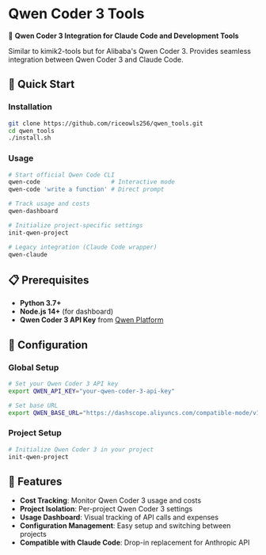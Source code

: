 # Qwen Coder 3 Tools

🤖 **Qwen Coder 3 Integration for Claude Code and Development Tools**

Similar to kimik2-tools but for Alibaba's Qwen Coder 3. Provides seamless integration between Qwen Coder 3 and Claude Code.

## 🚀 Quick Start

### **Installation**
```bash
git clone https://github.com/riceowls256/qwen_tools.git
cd qwen_tools
./install.sh
```

### **Usage**
```bash
# Start official Qwen Code CLI
qwen-code                    # Interactive mode
qwen-code 'write a function' # Direct prompt

# Track usage and costs
qwen-dashboard

# Initialize project-specific settings
init-qwen-project

# Legacy integration (Claude Code wrapper)
qwen-claude
```

## 📋 Prerequisites

- **Python 3.7+**
- **Node.js 14+** (for dashboard)
- **Qwen Coder 3 API Key** from [Qwen Platform](https://platform.qwen.aliyun.com)

## 🔧 Configuration

### **Global Setup**
```bash
# Set your Qwen Coder 3 API key
export QWEN_API_KEY="your-qwen-coder-3-api-key"

# Set base URL
export QWEN_BASE_URL="https://dashscope.aliyuncs.com/compatible-mode/v1/"
```

### **Project Setup**
```bash
# Initialize Qwen Coder 3 in your project
init-qwen-project
```

## 🎯 Features

- **Cost Tracking**: Monitor Qwen Coder 3 usage and costs
- **Project Isolation**: Per-project Qwen Coder 3 settings
- **Usage Dashboard**: Visual tracking of API calls and expenses
- **Configuration Management**: Easy setup and switching between projects
- **Compatible with Claude Code**: Drop-in replacement for Anthropic API